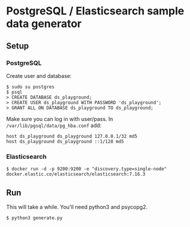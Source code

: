 # PostgreSQL / Elasticsearch sample data generator

## Setup

### PostgreSQL

Create user and database:

```
$ sudo su postgres
$ psql
> CREATE DATABASE ds_playground;
> CREATE USER ds_playground WITH PASSWORD 'ds_playground';
> GRANT ALL ON DATABASE ds_playground TO ds_playground;
```

Make sure you can log in with user/pass. In `/var/lib/pgsql/data/pg_hba.conf` add:

```
host ds_playground ds_playground 127.0.0.1/32 md5
host ds_playground ds_playground ::1/128 md5
```

### Elasticsearch

```
$ docker run -d -p 9200:9200 -e "discovery.type=single-node" docker.elastic.co/elasticsearch/elasticsearch:7.16.3
```

## Run

This will take a while. You'll need python3 and psycopg2.

```
$ python3 generate.py
```

